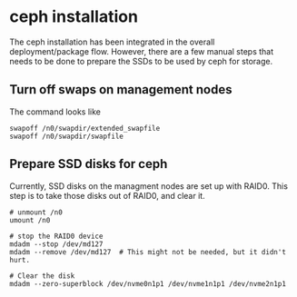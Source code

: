 # ceph installation

The ceph installation has been integrated in the overall deployment/package flow. However, there are a few manual steps that needs to be done to prepare the SSDs to be
used by ceph for storage.

## Turn off swaps on management nodes

The command looks like
```
swapoff /n0/swapdir/extended_swapfile
swapoff /n0/swapdir/swapfile
```

## Prepare SSD disks for ceph

Currently, SSD disks on the managment nodes are set up with RAID0. This step is to take
those disks out of RAID0, and clear it.

```
# unmount /n0
umount /n0

# stop the RAID0 device
mdadm --stop /dev/md127
mdadm --remove /dev/md127  # This might not be needed, but it didn't hurt.

# Clear the disk
mdadm --zero-superblock /dev/nvme0n1p1 /dev/nvme1n1p1 /dev/nvme2n1p1

```

